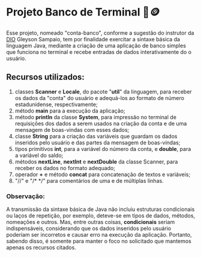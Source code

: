 # Projeto Banco de Terminal 🏦🪙
Esse projeto, nomeado "conta-banco", conforme a sugestão do instrutor da [DIO](https://www.dio.me/en)
Gleyson Sampaio, tem por finalidade exercitar a sintaxe básica da linguagem Java, mediante a criação 
de uma aplicação de banco simples que funciona no terminal e recebe entradas de dados interativamente 
do o usuário.
## Recursos utilizados:
1. classes **Scanner** e **Locale**, do pacote "**util**" da linguagem, para receber os dados da 
"conta" do usuário e adequá-los ao formato de número estadunidense, respectivamente;
2. método **main** para a execução da aplicação;
3. método **println** da classe **System**, para impressão no terminal de requisições dos dados a 
serem usados na criação da conta e de uma mensagem de boas-vindas com esses dados;
4. classe **String** para a criação das variáveis que guardam os dados inseridos pelo usuário e das
partes da mensagem de boas-vindas;
5. tipos primitivos **int**, para a variável do número da conta, e **double**, para a variável do saldo;
6. métodos **nextLine**, **nextInt** e **nextDouble** da classe Scanner, para receber os dados no
formato adequado;
7. operador **+** e método **concat** para concatenação de textos e variáveis;
8. "//" e "/* */" para comentários de uma e de múltiplas linhas.
### Observação:
A transmissão da sintaxe básica de Java não incluiu estruturas condicionais ou laços de repetição,
por exemplo, deteve-se em tipos de dados, métodos, nomeações e outros. Mas, entre outras coisas,
**condicionais** seriam indispensáveis, considerando que os dados inseridos pelo usuário poderiam 
ser incorretos e causar erro na execução da aplicação. Portanto, sabendo disso, é somente para
manter o foco no solicitado que mantemos apenas os recursos citados.